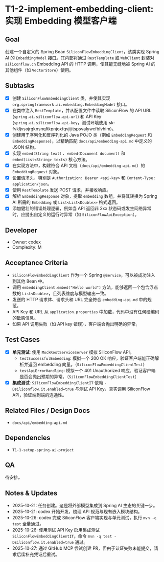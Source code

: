 # T1-2-implement-embedding-client: 实现 Embedding 模型客户端

## Goal
创建一个自定义的 Spring Bean `SiliconFlowEmbeddingClient`，该类实现 Spring AI 的 `EmbeddingModel` 接口。其内部将通过 `RestTemplate` 或 `WebClient` 封装对 `siliconflow.cn` Embedding API 的 HTTP 调用，使其能无缝地被 Spring AI 的其他组件（如 `VectorStore`）使用。

## Subtasks
- [x] 创建 `SiliconFlowEmbeddingClient` 类，并使其实现 `org.springframework.ai.embedding.EmbeddingModel` 接口。
- [x] 在类中注入 `RestTemplate`，并从配置文件中读取 SiliconFlow 的 API URL (`spring.ai.siliconflow.api-url`) 和 API Key (`spring.ai.siliconflow.api-key`，测试环境使用 sk-fvkljvsojrgknsnqftkpnjoxfqvjijitspsvalywcfblvhim)。
- [x] 创建用于序列化和反序列化的 Java POJO 类（例如 `EmbeddingRequest` 和 `EmbeddingResponse`），以精确匹配 `docs/api/embedding-api.md` 中定义的 JSON 结构。
- [x] 实现 `embed(String text)` 、`embed(Document document)` 和 `embed(List<String> texts)` 核心方法。
- [x] 在实现方法中，构建符合 API 文档（`docs/api/embedding-api.md`）的 `EmbeddingRequest` 对象。
- [x] 设置请求头，特别是 `Authorization: Bearer <api-key>` 和 `Content-Type: application/json`。
- [x] 使用 `RestTemplate` 发送 POST 请求，并接收响应。
- [x] 解析 `EmbeddingResponse` 对象，提取 `embedding` 数组，并将其转换为 Spring AI 所需的 `Embedding` 或 `List<List<Double>>` 格式返回。
- [x] 添加健壮的错误处理逻辑，例如当 API 返回非 2xx 状态码或发生网络异常时，应抛出自定义的运行时异常（如 `SiliconFlowApiException`）。

## Developer
- Owner: codex
- Complexity: M

## Acceptance Criteria
- `SiliconFlowEmbeddingClient` 作为一个 Spring `@Service`，可以被成功注入到其他 Bean 中。
- 调用 `embeddingClient.embed("Hello world")` 方法，能够返回一个包含浮点数的 `List<Double>`，且列表维度与模型输出一致。
- 发送的 HTTP 请求体、请求头和 URL 完全符合 `embedding-api.md` 中的规范。
- API Key 和 URL 从 `application.properties` 中加载，代码中没有任何硬编码的敏感信息。
- 如果 API 调用失败（如 API key 错误），客户端会抛出明确的异常。

## Test Cases
- [x] **单元测试**: 使用 `MockRestServiceServer` 模拟 SiliconFlow API。
    - `testSuccessfulEmbedding`: 模拟一个 200 OK 响应，验证客户端能正确解析并返回 embedding 向量。（`SiliconFlowEmbeddingClientTest`）
    - `testApiErrorHandling`: 模拟一个 401 Unauthorized 响应，验证客户端是否会抛出预期的异常。（`SiliconFlowEmbeddingClientTest`）
- [x] **集成测试**: `SiliconFlowEmbeddingClientIT` 依赖 `-Dsiliconflow.it.enabled=true` 与测试 API Key，真实调用 SiliconFlow API，验证端到端的连通性。

## Related Files / Design Docs
- `docs/api/embedding-api.md` 

## Dependencies
- `T1-1-setup-spring-ai-project`

## QA
待安排。

## Notes & Updates
- 2025-10-21: 任务创建。这是将外部模型集成到 Spring AI 生态的关键一步。
- 2025-10-21: codex 开始开发，梳理 API 规范与现有嵌入模块结构。
- 2025-10-26: codex 完成 SiliconFlow 客户端实现与单元测试，执行 `mvn -q test` 全量通过。
- 2025-10-26: 使用测试 API Key 启用集成测试 `SiliconFlowEmbeddingClientIT`，命令 `mvn -q test -Dsiliconflow.it.enabled=true` 通过。
- 2025-10-27: 通过 GitHub MCP 尝试创建 PR，但由于认证失败未能提交，请求后续补充凭证后重试。
